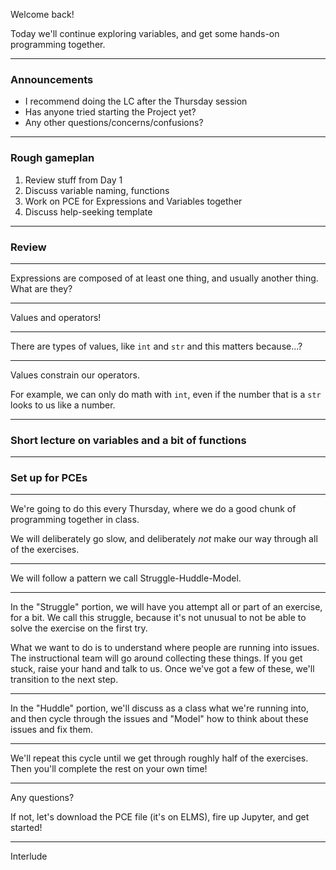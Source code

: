 Welcome back!

Today we'll continue exploring variables, and get some hands-on programming together.

---
### Announcements
- I recommend doing the LC after the Thursday session
- Has anyone tried starting the Project yet? 
- Any other questions/concerns/confusions?

---

### Rough gameplan
1. Review stuff from Day 1
2. Discuss variable naming, functions
3. Work on PCE for Expressions and Variables together
4. Discuss help-seeking template

---

### Review

---

Expressions are composed of at least one thing, and usually another thing. What are they?

---

Values and operators!

---

There are types of values, like `int` and `str` and this matters because...?

---

Values constrain our operators. 

For example, we can only do math with `int`, even if the number that is a `str` looks to us like a number.

---

### Short lecture on variables and a bit of functions

---

### Set up for PCEs

---

We're going to do this every Thursday, where we do a good chunk of programming together in class.

We will deliberately go slow, and deliberately *not* make our way through all of the exercises.

---

We will follow a pattern we call Struggle-Huddle-Model.

---

In the "Struggle" portion, we will have you attempt all or part of an exercise, for a bit. We call this struggle, because it's not unusual to not be able to solve the exercise on the first try. 

What we want to do is to understand where people are running into issues. The instructional team will go around collecting these things. If you get stuck, raise your hand and talk to us. Once we've got a few of these, we'll transition to the next step.

---

In the "Huddle" portion, we'll discuss as a class what we're running into, and then cycle through the issues and "Model" how to think about these issues and fix them.

---

We'll repeat this cycle until we get through roughly half of the exercises. Then you'll complete the rest on your own time!

---

Any questions?

If not, let's download the PCE file (it's on ELMS), fire up Jupyter, and get started!

---

Interlude
